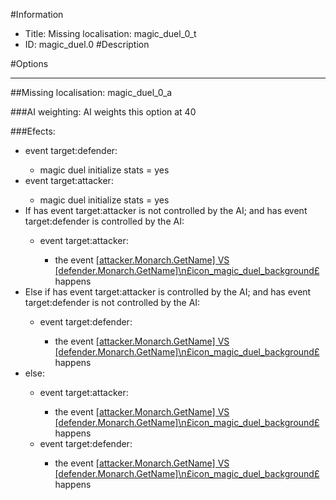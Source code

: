 #Information
 - Title: Missing localisation: magic_duel_0_t
 - ID: magic_duel.0
#Description

#Options

___
##Missing localisation: magic_duel_0_a

###AI weighting:
AI weights this option at 40


###Efects:<ul><li>event target:defender:</li><ul><li>magic duel initialize stats = yes</li></ul><li>event target:attacker:</li><ul><li>magic duel initialize stats = yes</li></ul><li>If has event target:attacker is not controlled by the AI; and  has event target:defender is controlled by the AI:</li><ul><li>event target:attacker:</li><ul><li>the event [[attacker.Monarch.GetName] VS [defender.Monarch.GetName]\n£icon_magic_duel_background£](../events/attacker_monarch_getname_vs_defender_monarch_getname_npsicon_magic_duel_backgroundps.md) happens</li></ul></ul><li>Else if has event target:attacker is controlled by the AI; and  has event target:defender is not controlled by the AI:</li><ul><li>event target:defender:</li><ul><li>the event [[attacker.Monarch.GetName] VS [defender.Monarch.GetName]\n£icon_magic_duel_background£](../events/attacker_monarch_getname_vs_defender_monarch_getname_npsicon_magic_duel_backgroundps.md) happens</li></ul></ul><li>else:</li><ul><li>event target:attacker:</li><ul><li>the event [[attacker.Monarch.GetName] VS [defender.Monarch.GetName]\n£icon_magic_duel_background£](../events/attacker_monarch_getname_vs_defender_monarch_getname_npsicon_magic_duel_backgroundps.md) happens</li></ul><li>event target:defender:</li><ul><li>the event [[attacker.Monarch.GetName] VS [defender.Monarch.GetName]\n£icon_magic_duel_background£](../events/attacker_monarch_getname_vs_defender_monarch_getname_npsicon_magic_duel_backgroundps.md) happens</li></ul></ul></ul>
